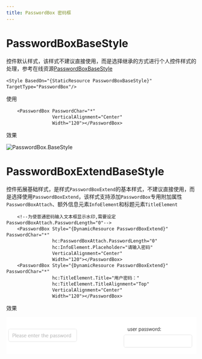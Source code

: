 ```yaml
---
title: PasswordBox 密码框
---
```


# PasswordBoxBaseStyle

控件默认样式，该样式不建议直接使用，而是选择继承的方式进行个人控件样式的处理，参考在线资源[PasswordBoxBaseStyle](https://github.com/HandyOrg/HandyControl/blob/master/src/Shared/HandyControl_Shared/Themes/Styles/Base/PasswordBoxBaseStyle.xaml)

```
<Style BasedOn="{StaticResource PasswordBoxBaseStyle}" TargetType="PasswordBox"/>
```

使用

```
    <PasswordBox PasswordChar="*"
                 VerticalAlignment="Center"
                 Width="120"></PasswordBox>
```

效果

![PasswordBox.BaseStyle](https://raw.githubusercontent.com/HandyOrg/HandyOrgResource/master/HandyControl/Doc/native_controls/PasswordBox.BaseStyle.png)

# PasswordBoxExtendBaseStyle

控件拓展基础样式，是样式`PasswordBoxExtend`的基本样式，不建议直接使用，而是选择使用`PasswordBoxExtend`，该样式支持添加`PasswordBox`专用附加属性`PasswordBoxAttach`、额外信息元素`InfoElement`和标题元素`TitleElement`

```
    <!--为使普通密码输入文本框显示水印,需要设定PasswordBoxAttach.PasswordLength="0"-->
    <PasswordBox Style="{DynamicResource PasswordBoxExtend}" PasswordChar="*" 
                 hc:PasswordBoxAttach.PasswordLength="0"
                 hc:InfoElement.Placeholder="请输入密码" 
                 VerticalAlignment="Center"
                 Width="120"></PasswordBox>
    <PasswordBox Style="{DynamicResource PasswordBoxExtend}" PasswordChar="*" 
                 hc:TitleElement.Title="用户密码："
                 hc:TitleElement.TitleAlignment="Top"
                 VerticalAlignment="Center"
                 Width="120"></PasswordBox>
```

效果

![PasswordBox.ExtendStyle](https://raw.githubusercontent.com/HandyOrg/HandyOrgResource/master/HandyControl/Doc/native_controls/PasswordBox.ExtendStyle.png)

